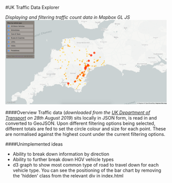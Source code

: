 #UK Traffic Data Explorer 

_Displaying and filtering traffic count data in Mapbox GL JS_
![screenshot](screenshot.png)

####Overview
Traffic data (*downloaded from the [UK Department of Transport](https://roadtraffic.dft.gov.uk/api/average-annual-daily-flow-by-direction?filter[local_authority_id]=71) on 28th August 2019*) sits locally in JSON form, is read in and converted to GeoJSON. Upon different filtering options being selected, different totals are fed to set the circle colour and size for each point. These are normalised against the highest count under the current filtering options.

####Unimplemented ideas
- Ability to break down information by direction
- Ability to further break down HGV vehicle types
- d3 graph to show most common type of road to travel down for each vehicle type. You can see the positioning
  of the bar chart by removing the 'hidden' class from the relevant div in index.html
